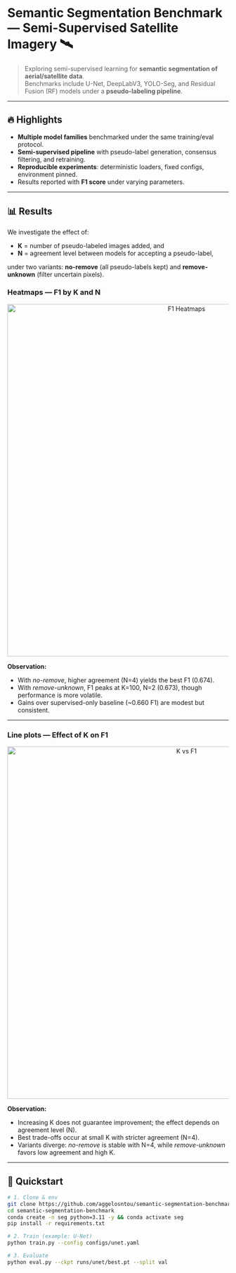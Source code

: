 # Semantic Segmentation Benchmark — Semi-Supervised Satellite Imagery 🛰️

> Exploring semi-supervised learning for **semantic segmentation of aerial/satellite data**.  
> Benchmarks include U-Net, DeepLabV3, YOLO-Seg, and Residual Fusion (RF) models under a **pseudo-labeling pipeline**.

---

## 🔥 Highlights
- **Multiple model families** benchmarked under the same training/eval protocol.  
- **Semi-supervised pipeline** with pseudo-label generation, consensus filtering, and retraining.  
- **Reproducible experiments**: deterministic loaders, fixed configs, environment pinned.  
- Results reported with **F1 score** under varying parameters.

---

## 📊 Results

We investigate the effect of:
- **K** = number of pseudo-labeled images added, and  
- **N** = agreement level between models for accepting a pseudo-label,  

under two variants: **no-remove** (all pseudo-labels kept) and **remove-unknown** (filter uncertain pixels).

### Heatmaps — F1 by K and N

<p align="center">
<img src="assets/f1_heatmap.png" alt="F1 Heatmaps" width="800"/>
</p>

**Observation:**  
- With *no-remove*, higher agreement (N=4) yields the best F1 (0.674).  
- With *remove-unknown*, F1 peaks at K=100, N=2 (0.673), though performance is more volatile.  
- Gains over supervised-only baseline (~0.660 F1) are modest but consistent.

---

### Line plots — Effect of K on F1

<p align="center">
<img src="assets/k_effect.png" alt="K vs F1" width="800"/>
</p>

**Observation:**  
- Increasing K does not guarantee improvement; the effect depends on agreement level (N).  
- Best trade-offs occur at small K with stricter agreement (N=4).  
- Variants diverge: *no-remove* is stable with N=4, while *remove-unknown* favors low agreement and high K.

---

## 🚀 Quickstart

```bash
# 1. Clone & env
git clone https://github.com/aggelosntou/semantic-segmentation-benchmark.git
cd semantic-segmentation-benchmark
conda create -n seg python=3.11 -y && conda activate seg
pip install -r requirements.txt

# 2. Train (example: U-Net)
python train.py --config configs/unet.yaml

# 3. Evaluate
python eval.py --ckpt runs/unet/best.pt --split val
